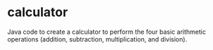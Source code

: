 # calculator
Java code to create a calculator to perform the four basic arithmetic operations (addition, subtraction, multiplication, and division).
